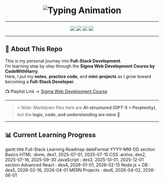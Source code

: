 <!-- Yash Tathe - Fullstack Journey README -->

<!-- Header with Typing Animation -->
<h1 align="center">
  <img src="https://readme-typing-svg.herokuapp.com?font=Fira+Code&size=28&pause=1000&color=00C2FF&center=true&vCenter=true&width=600&lines=🚀+Yash+Learns+Fullstack;From+First+Tag+to+Full+Stack+Developer;HTML+→+CSS+→+JavaScript+→+MERN" alt="Typing Animation" />
</h1>

---

<!-- Badges -->
<p align="center">
  <img src="https://img.shields.io/badge/HTML-Learning-orange?style=for-the-badge&logo=html5" />
  <img src="https://img.shields.io/badge/CSS-In%20Progress-blue?style=for-the-badge&logo=css3" />
  <img src="https://img.shields.io/badge/JavaScript-Upcoming-yellow?style=for-the-badge&logo=javascript" />
  <img src="https://img.shields.io/badge/Fullstack-Developer-green?style=for-the-badge&logo=node.js" />
</p>

---

<!-- Intro -->
## 📖 About This Repo
This is my personal journey into **Full-Stack Development**.  
I’m learning step by step through the **Sigma Web Development Course by CodeWithHarry**.  
Here, I put my **notes**, **practice code**, and **mini-projects** as I grow toward becoming a **Full-Stack Developer**.

📺 Playlist Link → [Sigma Web Development Course](https://youtube.com/playlist?list=PLu0W_9lII9agq5TrH9XLIKQvv0iaF2X3w&si=bG-BbOwyTqBcC3tA)

---

<!-- AI Note -->
> ⚡ *Note*: Markdown files here are **AI-structured (GPT-5 + Perplexity)**,  
> but the **logic, code, and understanding are mine 💯**

---

<!-- Progress Bar -->
## 📊 Current Learning Progress

gantt
    title Full-Stack Learning Roadmap
    dateFormat  YYYY-MM-DD
    section Basics
    HTML           :done,    des1, 2025-07-01, 2025-07-15
    CSS            :active,  des2, 2025-07-16, 2025-09-30
    JavaScript     :         des3, 2025-10-01, 2025-12-01
    section Advanced
    React          :         des4, 2026-01-01, 2026-02-15
    Node.js + DB   :         des5, 2026-02-16, 2026-04-01
    MERN Projects  :         des6, 2026-04-02, 2026-06-01
